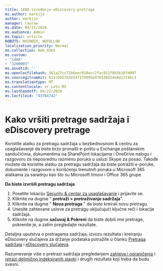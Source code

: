```yaml
---
title: 1488-izvođenje-eDiscovery-pretrage
ms.author: markjjo
author: markjjo
manager: lauraw
ms.date: 04/21/2020
ms.audience: Admin
ms.topic: article
ROBOTS: NOINDEX, NOFOLLOW
localization_priority: Normal
ms.collection: Adm_O365
ms.custom:
- "1488"
- "3200003"
ms.assetid: ''
ms.openlocfilehash: 561a27cc71b6eec918acc2fac911f8b3b18fd097
ms.sourcegitcommit: 631cbb5f03e5371f0995e976536d24e9d13746c3
ms.translationtype: MT
ms.contentlocale: sr-Latn-RS
ms.lasthandoff: 04/22/2020
ms.locfileid: "43764742"
---
```

# <a name="how-to-perform-content-searches-and-ediscovery-searches"></a>Kako vršiti pretrage sadržaja i eDiscovery pretrage

Koristite alatku za pretragu sadržaja u bezbednosnom & centru za usaglašavanje da biste brzo pronašli e-poštu u Exchange poštanskim sandučićima, dokumentima na SharePoint lokacijama i OneDrive nalogu i razgovoru za neposrednu razmenu poruka u usluzi Skype za posao. Takođe možete da koristite alatku za pretragu sadržaja da biste potražili e-poruke, dokumente i razgovore o korišćenju trenutnih poruka u Microsoft 365 alatkama za saradnju kao što su Microsoft timovi i Office 365 grupe.

**Da biste izvršili pretragu sadržaja**

1. Posetite lokaciju [Security & centar za usaglašavanje](https://protection.office.com) i prijavite se.
2. Kliknite na dugme " **pretraži > pretraživanje sadržaja**".
3. Kliknite na dugme " **Nova pretraga** " da biste kreirali novu pretragu.
4. Unesite zahtevane uslove za pretragu uključujući ključne reči i lokacije sadržaja.  
5. Kliknite na dugme **sačuvaj & Pokreni** da biste dobili ime pretrage, pokrenite je, a zatim pregledajte rezultate.

Detaljna uputstva o pretragama sadržaja, izvozu rezultata i kreiranju eDiscovery slučajeva za držanje podataka potražite u članku [Pretraga sadržaja](https://docs.microsoft.com/office365/securitycompliance/content-search) i [eDiscovery slučajeva](https://docs.microsoft.com/office365/securitycompliance/ediscovery-cases).

Razumevanje više o pretrazi sadržaja pregledanjem [zahteva i ograničenja](https://docs.microsoft.com/office365/securitycompliance/limits-for-content-search) i [istrazi delimično indeksiranih stavki](https://docs.microsoft.com/office365/securitycompliance/investigating-partially-indexed-items-in-ediscovery) i drugih rezultata koji treba da budu svesni.